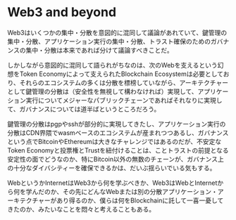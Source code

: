 # Web3 and beyond

Web3はいくつかの集中・分散を意図的に混同して議論があれていて、鍵管理の集中・分散、アプリケーション実行の集中・分散、トラスト確保のためのガバナンスの集中・分散は本来であれば分けて議論すべきことだ。

しかしながら意図的に混同して語られがちなのは、次のWebを支えるという幻想をToken Economyによって支えられたBlockchain Ecosystemは必要としており、それらのエコシステムの多くは分散を標榜していながら、アーキテクチャーとして鍵管理の分散は（安全性を無視して構わなければ）実現して、アプリケーション実行についてメジャーなパブリックチェーンであればそれなりに実現して、ガバナンスについては道半ばというところだろう。

鍵管理の分散はpgpやsshが部分的に実現してきたし、アプリケーション実行の分散はCDN界隈でwasmベースのエコシステムが産まれつつあるし、ガバナンスという点でBitcoinやEthereumは大きなチャレンジではあるのだが、不安定なToken Economyと投票権とTrustを紐付けることは、ことトラストの前提となる安定性の面でどうなのか、特にBitcoin以外の無数のチェーンが、ガバナンス上の十分なダイバシティーを確保できるかは、だいぶ揺らいでいる気もする。

WebというかInternetはWeb3から何を学ぶべきか、Web3はWebとInternetから何を学んだのか、その先にどんなWebまたは別の分散アプリケーション・アーキテクチャーがあり得るのか、僕らは何をBlockchainに託して一喜一憂してきたのか、みたいなことを悶々と考えることもある。

